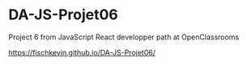 # DA-JS-Projet06

Project 6 from JavaScript React developper path at OpenClassrooms

https://fischkevin.github.io/DA-JS-Projet06/
